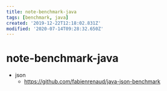 ```yaml
---
title: note-benchmark-java
tags: [benchmark, java]
created: '2019-12-22T12:18:02.831Z'
modified: '2020-07-14T09:28:32.650Z'
---
```


# note-benchmark-java

- json
  - https://github.com/fabienrenaud/java-json-benchmark
